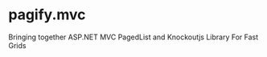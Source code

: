 pagify.mvc
==========

Bringing together ASP.NET MVC PagedList and Knockoutjs Library For Fast Grids
